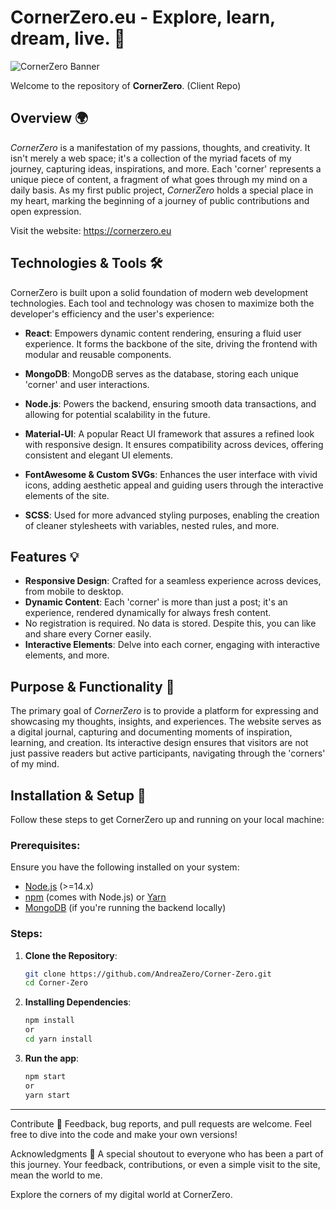 # CornerZero.eu - Explore, learn, dream, live. 🌌

![CornerZero Banner](https://i.postimg.cc/MK2LV9rz/meta.png)

Welcome to the repository of **CornerZero**.  (Client Repo)

## Overview 🌍

*CornerZero* is a manifestation of my passions, thoughts, and creativity. It isn't merely a web space; it's a collection of the myriad facets of my journey, capturing ideas, inspirations, and more. Each 'corner' represents a unique piece of content, a fragment of what goes through my mind on a daily basis. As my first public project, *CornerZero* holds a special place in my heart, marking the beginning of a journey of public contributions and open expression.


Visit the website: https://cornerzero.eu

## Technologies & Tools 🛠️

CornerZero is built upon a solid foundation of modern web development technologies. Each tool and technology was chosen to maximize both the developer's efficiency and the user's experience:

- **React**: Empowers dynamic content rendering, ensuring a fluid user experience. It forms the backbone of the site, driving the frontend with modular and reusable components.

- **MongoDB**: MongoDB serves as the database, storing each unique 'corner' and user interactions.

- **Node.js**: Powers the backend, ensuring smooth data transactions, and allowing for potential scalability in the future.
  
- **Material-UI**: A popular React UI framework that assures a refined look with responsive design. It ensures compatibility across devices, offering consistent and elegant UI elements.
  
- **FontAwesome & Custom SVGs**: Enhances the user interface with vivid icons, adding aesthetic appeal and guiding users through the interactive elements of the site.
  
- **SCSS**: Used for more advanced styling purposes, enabling the creation of cleaner stylesheets with variables, nested rules, and more.



## Features 💡

- **Responsive Design**: Crafted for a seamless experience across devices, from mobile to desktop.
- **Dynamic Content**: Each 'corner' is more than just a post; it's an experience, rendered dynamically for always fresh content.
- No registration is required. No data is stored. Despite this, you can like and share every Corner easily.
- **Interactive Elements**: Delve into each corner, engaging with interactive elements, and more.

## Purpose & Functionality 🎯

The primary goal of *CornerZero* is to provide a platform for expressing and showcasing my thoughts, insights, and experiences. The website serves as a digital journal, capturing and documenting moments of inspiration, learning, and creation. Its interactive design ensures that visitors are not just passive readers but active participants, navigating through the 'corners' of my mind.


## Installation & Setup 🔧

Follow these steps to get CornerZero up and running on your local machine:

### Prerequisites:

Ensure you have the following installed on your system:
- [Node.js](https://nodejs.org/) (>=14.x)
- [npm](https://www.npmjs.com/) (comes with Node.js) or [Yarn](https://yarnpkg.com/)
- [MongoDB](https://www.mongodb.com/try/download/community) (if you're running the backend locally)

### Steps:


1. **Clone the Repository**:
   ```bash
   git clone https://github.com/AndreaZero/Corner-Zero.git
   cd Corner-Zero


2. **Installing Dependencies**:
   ```bash
   npm install
   or
   cd yarn install
   

3. **Run the app**:
   ```bash
   npm start
   or
   yarn start


________________________________________

Contribute 🤝
Feedback, bug reports, and pull requests are welcome. Feel free to dive into the code and make your own versions!


Acknowledgments 🎉
A special shoutout to everyone who has been a part of this journey. Your feedback, contributions, or even a simple visit to the site, mean the world to me.

Explore the corners of my digital world at CornerZero.
